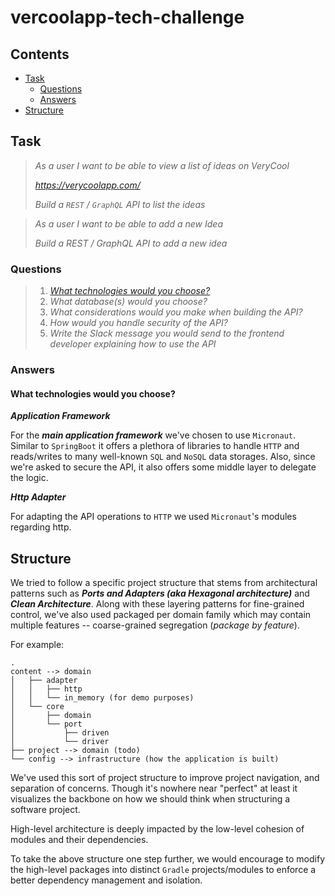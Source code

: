 # vercoolapp-tech-challenge

## Contents
- [Task](#task)
  - [Questions](#questions)
  - [Answers](#answers)
- [Structure](#structure)

## Task
>_As a user I want to be able to view a list of ideas on VeryCool_
> 
>_https://verycoolapp.com/_
> 
>_Build a `REST` / `GraphQL` API to list the ideas_

>_As a user I want to be able to add a new Idea_
> 
>_Build a REST / GraphQL API to add a new idea_

### Questions
>1. [_What technologies would you choose?_](#what-technologies-would-you-choose)
>2. _What database(s) would you choose?_
>3. _What considerations would you make when building the API?_
>4. _How would you handle security of the API?_
>5. _Write the Slack message you would send to the frontend developer explaining how to use the API_

### Answers

#### What technologies would you choose?

**_Application Framework_**

For the **_main application framework_** we've chosen to use `Micronaut`. Similar to `SpringBoot` it offers a plethora
of libraries to handle `HTTP` and reads/writes to many well-known `SQL` and `NoSQL` data storages. Also, since we're
asked to secure the API, it also offers some middle layer to delegate the logic.

**_Http Adapter_**

For adapting the API operations to `HTTP` we used `Micronaut`'s modules regarding http.

## Structure
We tried to follow a specific project structure that stems from architectural patterns such as 
**_Ports and Adapters (aka Hexagonal architecture)_** and **_Clean Architecture_**. Along with these layering
patterns for fine-grained control, we've also used packaged per domain family which may contain multiple features --
coarse-grained segregation (_package by feature_).

For example:
```shell
.
content --> domain
│   ├── adapter
│   │   ├── http
│   │   └── in_memory (for demo purposes)
│   └── core
│       ├── domain
│       └── port
│           ├── driven
│           └── driver
├── project --> domain (todo)
└── config --> infrastructure (how the application is built)
```
We've used this sort of project structure to improve project navigation, and separation of concerns. Though it's nowhere
near "perfect" at least it visualizes the backbone on how we should think when structuring a software project.

High-level architecture is deeply impacted by the low-level cohesion of modules and their dependencies.

To take the above structure one step further, we would encourage to modify the high-level packages into distinct `Gradle`
projects/modules to enforce a better dependency management and isolation.
